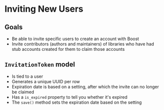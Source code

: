 # Inviting New Users 

## Goals 

- Be able to invite specific users to create an account with Boost 
- Invite contributors (authors and maintainers) of libraries who have had stub accounts created for them to claim those accounts 

## `InvitationToken` model 

- Is tied to a user 
- Generates a unique UUID per row 
- Expiration date is based on a setting, after which the invite can no longer be claimed 
- Has a `is_expired` property to tell you whether it's expired 
- The `save()` method sets the expiration date based on the setting 